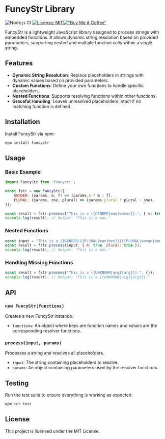 # FuncyStr Library
![Node.js CI](https://github.com/mooeypoo/FuncyStr/actions/workflows/test.yaml/badge.svg) [![License: MIT](https://img.shields.io/badge/License-MIT-blue.svg)](https://opensource.org/licenses/MIT)[!["Buy Me A Coffee"](https://www.buymeacoffee.com/assets/img/custom_images/orange_img.png)](https://buymeacoffee.com/mooeypoo)




FuncyStr is a lightweight JavaScript library designed to process strings with embedded functions. It allows dynamic string resolution based on provided parameters, supporting nested and multiple function calls within a single string.

## Features

- **Dynamic String Resolution**: Replace placeholders in strings with dynamic values based on provided parameters.
- **Custom Functions**: Define your own functions to handle specific placeholders.
- **Nested Functions**: Supports resolving functions within other functions.
- **Graceful Handling**: Leaves unresolved placeholders intact if no matching function is defined.

## Installation

Install FuncyStr via npm:

```bash
npm install funcystr
```

## Usage

### Basic Example

```javascript
import FuncyStr from 'funcystr';

const fstr = new FuncyStr({
    GENDER: (params, m, f) => (params.m ? m : f),
    PLURAL: (params, one, plural) => (params.plural ? plural : one),
});

const result = fstr.process("This is a {{GENDER|man|woman}}.", { m: true });
console.log(result); // Output: "This is a man."
```

### Nested Functions

```javascript
const input = "This is a {{GENDER|{{PLURAL|man|men}}|{{PLURAL|woman|women}}}}.";
const result = fstr.process(input, { m: true, plural: true });
console.log(result); // Output: "This is a men."
```

### Handling Missing Functions

```javascript
const result = fstr.process("This is a {{UNKNOWN|arg1|arg2}}.", {});
console.log(result); // Output: "This is a {{UNKNOWN|arg1|arg2}}."
```

## API

### `new FuncyStr(functions)`

Creates a new FuncyStr instance.

- `functions`: An object where keys are function names and values are the corresponding resolver functions.

### `process(input, params)`

Processes a string and resolves all placeholders.

- `input`: The string containing placeholders to resolve.
- `params`: An object containing parameters used by the resolver functions.

## Testing

Run the test suite to ensure everything is working as expected:

```bash
npm run test
```

## License

This project is licensed under the MIT License.